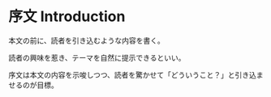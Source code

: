 # 序文 Introduction

本文の前に、読者を引き込むような内容を書く。

読者の興味を惹き、テーマを自然に提示できるといい。

序文は本文の内容を示唆しつつ、読者を驚かせて「どういうこと？」と引き込ませるのが目標。
